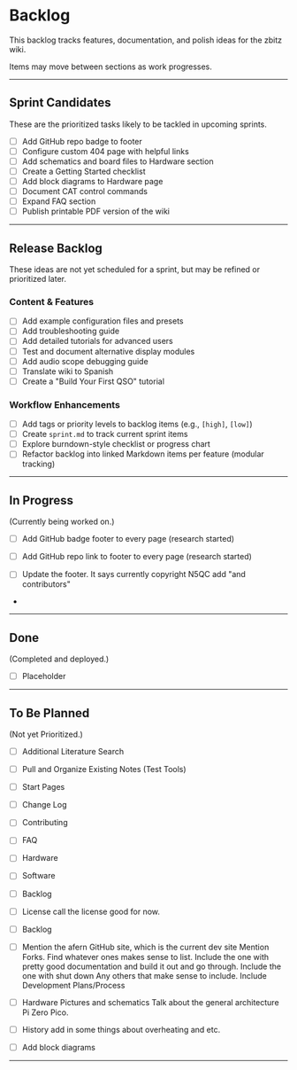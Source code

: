 # Backlog

This backlog tracks features, documentation, and polish ideas for the
zbitz wiki.

Items may move between sections as work progresses.

------------------------------------------------------------------------

## Sprint Candidates

These are the prioritized tasks likely to be tackled in upcoming
sprints.

- [ ] Add GitHub repo badge to footer
- [ ] Configure custom 404 page with helpful links
- [ ] Add schematics and board files to Hardware section
- [ ] Create a Getting Started checklist
- [ ] Add block diagrams to Hardware page
- [ ] Document CAT control commands
- [ ] Expand FAQ section
- [ ] Publish printable PDF version of the wiki

------------------------------------------------------------------------

## Release Backlog

These ideas are not yet scheduled for a sprint, but may be refined or
prioritized later.

### Content & Features

- [ ] Add example configuration files and presets
- [ ] Add troubleshooting guide
- [ ] Add detailed tutorials for advanced users
- [ ] Test and document alternative display modules
- [ ] Add audio scope debugging guide
- [ ] Translate wiki to Spanish
- [ ] Create a "Build Your First QSO" tutorial

### Workflow Enhancements

- [ ] Add tags or priority levels to backlog items (e.g., `[high]`,
  `[low]`)
- [ ] Create `sprint.md` to track current sprint items
- [ ] Explore burndown-style checklist or progress chart
- [ ] Refactor backlog into linked Markdown items per feature (modular
  tracking)

------------------------------------------------------------------------

## In Progress

(Currently being worked on.)

- [ ] Add GitHub badge footer to every page (research started)

- [ ] Add GitHub repo link to footer to every page (research started)

- [ ] Update the footer. It says currently copyright N5QC add "and
  contributors"

- 

------------------------------------------------------------------------

## Done

(Completed and deployed.)

- [ ] Placeholder

------------------------------------------------------------------------

## To Be Planned

(Not yet Prioritized.)

- [ ] Additional Literature Search

- [ ] Pull and Organize Existing Notes (Test Tools)

- [ ] Start Pages

- [ ] Change Log

- [ ] Contributing

- [ ] FAQ

- [ ] Hardware

- [ ] Software

- [ ] Backlog

- [ ] License call the license good for now.

- [ ] Backlog

- [ ] Mention the afern GitHub site, which is the current dev site
  Mention Forks. Find whatever ones makes sense to list. Include the one
  with pretty good documentation and build it out and go through.
  Include the one with shut down Any others that make sense to include.
  Include Development Plans/Process

- [ ] Hardware Pictures and schematics Talk about the general
  architecture Pi Zero Pico.

- [ ] History add in some things about overheating and etc.

- [ ] Add block diagrams

------------------------------------------------------------------------
